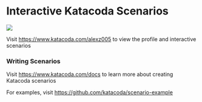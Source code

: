 # Interactive Katacoda Scenarios

[![](http://shields.katacoda.com/katacoda/alexz005/count.svg)](https://www.katacoda.com/alexz005 "Get your profile on Katacoda.com")

Visit https://www.katacoda.com/alexz005 to view the profile and interactive scenarios

### Writing Scenarios
Visit https://www.katacoda.com/docs to learn more about creating Katacoda scenarios

For examples, visit https://github.com/katacoda/scenario-example
